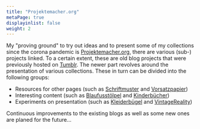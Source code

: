 ```yaml
---
title: "Projektemacher.org"
metaPage: true
displayinlist: false
weight: 2
---
```


My "proving ground" to try out ideas and to present some of my collections since the corona pandemic is [Projektemacher.org](https://projektemacher.org), there are various (sub-) projects linked. To a certain extent, these are old blog projects that were previously hosted on [Tumblr](https://tumblr.com). The newer part revolves around the presentation of various collections. These in turn can be divided into the following groups:
 * Resources for other pages (such as [Schriftmuster](https://schriftmuster.projektemacher.org/) and [Vorsatzpapier](https://vorsatzpapier.projektemacher.org/))
 * Interesting content (such as [Blaufusstölpel](https://blaufusstölpel.de/) and [Kinderbücher](https://kinderbücher.projektemacher.org/))
 * Experiments on presentation  (such as [Kleiderbügel](https://Kleiderbügel.blaufusstölpel.de/) and [VintageReality](https://vintagereality.projektemacher.org/))

Continuous improvements to the existing blogs as well as some new ones are planed for the future...
